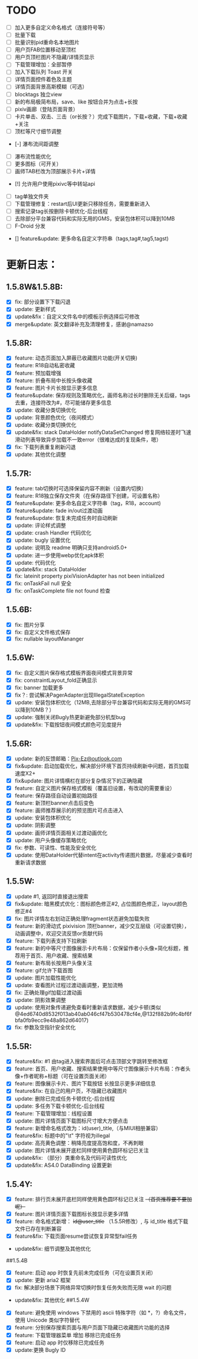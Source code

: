 # TODO
- [ ] 加入更多自定义命名格式（连接符号等）
- [ ] 批量下载
- [ ] 批量识别pid重命名本地图片
- [ ] 用户页FAB位置移动至顶栏
- [ ] 用户页顶栏图片不隐藏/详情页显示
- [ ] 下载管理增加：全部暂停
- [ ] 加入下载队列 Toast 开关
- [ ] 详情页面控件着色及主题
- [ ] 详情页面背景高斯模糊（可选）
- [ ] blocktags 独立view
- [ ] 新的布局极简布局，save、like 按钮合并为点击+长按
- [ ] pixiv画廊（登陆页面背景）
- [ ] 卡片单击、双击、三击（or长按？）完成下载图片，下载+收藏，下载+收藏+关注 
- [ ] 顶栏等尺寸细节调整
- [-] 瀑布流间距调整
- [ ] 瀑布流性能优化
- [ ] 更多图标（可开关）
- [ ] 画师TAB栏改为顶部展示卡片+详情
- [!] 允许用户使用pixivc等中转站api
- [ ] tag单独文件夹
- [ ] 下载管理修复：restart后UI更新只移除任务，需要重新进入
- [ ] 搜索记录tag长按删除卡顿优化-后台线程
- [ ] 去除部分平台兼容代码和实际无用的GMS，安装包体积可以降到10MB
- [ ] F-Droid 分发
- [] feature&update: 更多命名自定义字符串（tags,tag#,tag5,tagst)
# 更新日志：
## 1.5.8W&1.5.8B:
- [x] fix: 部分设置下下载闪退
- [x] update: 更新样式
- [x] update&fix：自定义文件名中的模板示例选择后可修改
- [x] merge&update: 英文翻译补充及清理修复，感谢@namazso

## 1.5.8R:
- [x] feature: 动态页面加入屏蔽已收藏图片功能(开关切换)
- [x] feature: R18自动私密收藏
- [x] feature: 预加载增强
- [x] feature: 折叠布局中长按头像收藏
- [x] feature: 图片卡片长按显示更多信息
- [x] feature&update: 保存规则及策略优化，画师名称过长时删除无关后缀，tags去重，连接符改为#，尽可能储存更多信息
- [x] update: 收藏分类切换优化
- [x] update: 背景颜色优化（夜间模式）
- [x] update: 收藏分类切换优化
- [x] update&fix: stack DataHolder notifyDataSetChanged 修复网络较差时飞速滑动列表导致异步加载不一致error（很难达成的复现条件，嗯）
- [x] fix: 下载列表重复刷新闪退
- [x] update: 其他优化调整
## 1.5.7R:
- [x] feature: tab切换时可选择保留内容不刷新（设置内切换）
- [x] feature: R18独立保存文件夹（在保存路径下创建，可设置名称）
- [x] feature&update: 更多命名自定义字符串（tag，R18，account)
- [x] feature&update: fade in/out过渡动画
- [x] feature&update: 恢复未完成任务时自动刷新
- [x] update: 评论样式调整
- [x] update: crash Handler 代码优化
- [x] update: bugly 设置优化
- [x] update: 说明及 readme 明确只支持android5.0+
- [x] update: 进一步使用webp优化apk体积
- [x] update: 代码优化
- [x] update&fix: stack DataHolder
- [x] fix: lateinit property pixiVisionAdapter has not been initialized
- [x] fix: onTaskFail null 安全
- [x] fix: onTaskComplete file not found 检查

## 1.5.6B:
- [x] fix: 图片分享
- [x] fix: 自定义文件格式保存
- [x] fix: nullable layoutMananger 
## 1.5.6W:
- [x] fix: 自定义图片保存格式模板界面夜间模式背景异常
- [x] fix: constraintLayout_fold正确显示
- [x] fix: banner 加载更多
- [x] fix？: 尝试解决PagerAdapter出现IllegalStateException
- [x] update: 安装包体积优化（12MB,去除部分平台兼容代码和实际无用的GMS可以降到10MB？）
- [x] update: 强制关闭Bugly热更新避免部分机型bug
- [x] update&fix: 下载按钮夜间模式颜色可见度提升
## 1.5.6R:
- [x] update: 新的反馈邮箱：Pix-Ez@outlook.com
- [x] fix&update: 启动加载优化，解决部分环境下首页持续刷新中问题，首页加载速度X2+
- [x] fix&update: 图片详情横栏在部分复杂情况下的正确隐藏
- [x] feature: 自定义图片保存格式模板（覆盖旧设置，有改动的需要重设）
- [x] feature: 保存路径自动设置初始路径
- [x] feature: 新顶栏banner点击后变色
- [x] feature: 画师推荐展示的的预览图片可点击进入
- [x] update: 安装包体积优化
- [x] update: 阴影调整
- [x] update: 画师详情页面相关过渡动画优化
- [x] update: 用户头像缓存策略优化
- [x] fix: 参数、可读性、性能及安全优化
- [x] update: 使用DataHolder代替intent在activity传递图片数据，尽量减少查看时重新请求数据
## 1.5.5W:
- [x] update #1, 返回时直接退出搜索
- [x] fix&update: 暗黑模式优化：图标颜色修正#2, 占位图颜色修正，layout颜色修正#4
- [x] fix: 图片详情左右划动正确处理fragment状态避免加载失败
- [x] feature: 新的滑动式 pixivision 顶栏banner，减少交互层级（可设置切换），动画调整中，欢迎交流反馈or贡献代码
- [x] feature: 下载列表支持下拉刷新
- [x] feature: 新的中等尺寸图像展示卡片布局：仅保留作者小头像+简化标题，推荐用于首页、用户收藏、搜索结果
- [x] feature: 新布局长按用户头像关注
- [x] feature: gif允许下载首图
- [x] update: 图片加载性能优化
- [x] update: 查看图片过程过渡动画调整，更加流畅
- [x] fix: 正确处理gif加载过渡动画
- [x] update: 阴影效果调整
- [x] update: 使用对象传递避免查看时重新请求数据，减少卡顿(类似@4ed6740d8532f013ab40ab046cf47b530478cf4e,@132f882b9fc4bf6fbfa0fb9ecc9e48a862d64017)
- [x] fix: 参数及空指针安全优化
## 1.5.5R:
- [x] feature&fix: #1 由tag进入搜索界面后可点击顶部文字跳转至修改框
- [x] feature: 首页、用户收藏、搜索结果使用中等尺寸图像展示卡片布局：作者头像+作者昵称+标题（可在设置页面关闭）
- [x] feature: 图像展示卡片、图片下载按钮 长按显示更多详细信息
- [x] feature&fix: 在自己的用户页，不隐藏已收藏图片
- [x] update: 删除已完成任务卡顿优化-后台线程
- [x] update: 多任务下载卡顿优化-后台线程
- [x] feature: 下载管理增加：线程设置
- [x] update: 图片详情页面下载图标尺寸增大方便点击
- [x] feature: 新增命名格式改为：id(user)_title,（与MIUI相册兼容）
- [x] feature&fix: 标题中的"\t" 字符视为illegal
- [x] update: 高亮黄色调整：稍降亮度提高饱和度，不再刺眼
- [x] update: 图片详情未展开底栏同样使用黄色圆环标记已关注
- [x] update&fix: （部分）类重命名及代码可读性优化
- [x] update&fix: AS4.0 DataBinding 设置更新
## 1.5.4Y:
- [x] feature: 排行页未展开底栏同样使用黄色圆环标记已关注 ~~（首页推荐要不要加呢）~~
- [x] feature: 图片详情页面下载图标长按显示更多详情
- [x] feature: 命名格式新增： ~~id@user_title~~ （1.5.5R修改）, 与 id_title 格式下载文件已存在判断兼容
- [x] feature&fix: 下载页面resume尝试恢复异常型fail任务
- update&fix: 细节调整及其他优化

##1.5.4B
- [x] feature: 启动 app 时恢复先前未完成任务（可在设置页关闭）
- [x] update: 更新 aria2 框架
- [x] fix: 解决部分场景下网络异常切换时恢复任务失败而无限 wait 的问题
- update&fix: 其他优化
##1.5.4W
- [x] feature: 避免使用 windows 下禁用的 ascii 特殊字符（如 *，?）命名文件，使用 Unicode 类似字符替代
- [x] feature: 分别保存搜索页面与用户页面下隐藏已收藏图片功能的选择
- [x] feature: 下载管理器菜单 增加 移除已完成任务
- [x] feature: 启动 app 时仅移除已完成任务
- [x] update:更换 Bugly ID